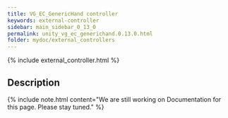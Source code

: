 ```yaml
---
title: VG_EC_GenericHand controller
keywords: external-controller
sidebar: main_sidebar_0_13_0
permalink: unity_vg_ec_generichand.0.13.0.html
folder: mydoc/external_controllers
---
```


{% include external_controller.html %}

## Description 

{% include note.html content="We are still working on Documentation for this page. Please stay tuned." %}